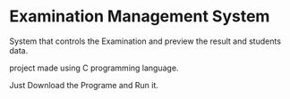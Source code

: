 
# Examination Management System

System that controls the Examination and preview the result and students data.

project made using C programming language.

Just Download the Programe and Run it.

